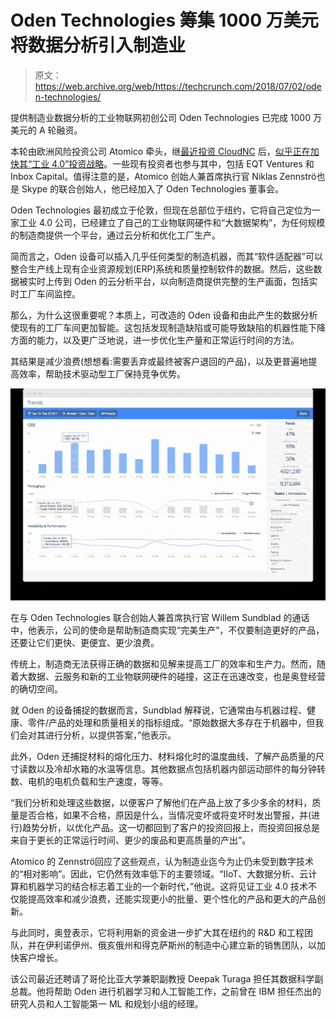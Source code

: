 # Oden Technologies 筹集 1000 万美元将数据分析引入制造业 

> 原文：<https://web.archive.org/web/https://techcrunch.com/2018/07/02/oden-technologies/>

提供制造业数据分析的工业物联网初创公司 Oden Technologies 已完成 1000 万美元的 A 轮融资。

本轮由欧洲风险投资公司 Atomico 牵头，继[最近投资 CloudNC](https://web.archive.org/web/20221210071148/https://techcrunch.com/2018/06/07/cloudnc/) 后，[似乎正在加快其“工业 4.0”投资战略](https://web.archive.org/web/20221210071148/https://medium.com/startup-grind/data-ai-robots-atomicos-take-on-industry-4-0-4bd4c14717bf)。一些现有投资者也参与其中，包括 EQT Ventures 和 Inbox Capital。值得注意的是，Atomico 创始人兼首席执行官 Niklas Zennströ也是 Skype 的联合创始人，他已经加入了 Oden Technologies 董事会。

Oden Technologies 最初成立于伦敦，但现在总部位于纽约，它将自己定位为一家工业 4.0 公司，已经建立了自己的工业物联网硬件和“大数据架构”，为任何规模的制造商提供一个平台，通过云分析和优化工厂生产。

简而言之，Oden 设备可以插入几乎任何类型的制造机器，而其“软件适配器”可以整合生产线上现有企业资源规划(ERP)系统和质量控制软件的数据。然后，这些数据被实时上传到 Oden 的云分析平台，以向制造商提供完整的生产画面，包括实时工厂车间监控。

那么，为什么这很重要呢？本质上，可改造的 Oden 设备和由此产生的数据分析使现有的工厂车间更加智能。这包括发现制造缺陷或可能导致缺陷的机器性能下降方面的能力，以及更广泛地说，进一步优化生产量和正常运行时间的方法。

其结果是减少浪费(想想看:需要丢弃或最终被客户退回的产品)，以及更普遍地提高效率，帮助技术驱动型工厂保持竞争优势。

![](img/f775a02c8bd7ed3de8c66c74b5095c6b.png)

在与 Oden Technologies 联合创始人兼首席执行官 Willem Sundblad 的通话中，他表示，公司的使命是帮助制造商实现“完美生产”，不仅要制造更好的产品，还要让它们更快、更便宜、更少浪费。

传统上，制造商无法获得正确的数据和见解来提高工厂的效率和生产力。然而，随着大数据、云服务和新的工业物联网硬件的碰撞，这正在迅速改变，也是奥登经营的确切空间。

就 Oden 的设备捕捉的数据而言，Sundblad 解释说，它通常由与机器过程、健康、零件/产品的处理和质量相关的指标组成。“原始数据大多存在于机器中，但我们会对其进行分析，以提供答案，”他表示。

此外，Oden 还捕捉材料的熔化压力、材料熔化时的温度曲线、了解产品质量的尺寸读数以及冷却水箱的水温等信息。其他数据点包括机器内部运动部件的每分钟转数、电机的电机负载和生产速度，等等。

“我们分析和处理这些数据，以便客户了解他们在产品上放了多少多余的材料，质量是否合格，如果不合格，原因是什么，当情况变坏或将变坏时发出警报，并(进行)趋势分析，以优化产品。这一切都回到了客户的投资回报上，而投资回报总是来自于更长的正常运行时间、更少的废品和更高质量的产出”。

Atomico 的 Zennströ回应了这些观点，认为制造业迄今为止仍未受到数字技术的“相对影响”。因此，它仍然有效率低下的主要领域。“IIoT、大数据分析、云计算和机器学习的结合标志着工业的一个新时代，”他说。这将见证工业 4.0 技术不仅能提高效率和减少浪费，还能实现更小的批量、更个性化的产品和更大的产品创新。

与此同时，奥登表示，它将利用新的资金进一步扩大其在纽约的 R&D 和工程团队，并在伊利诺伊州、俄亥俄州和得克萨斯州的制造中心建立新的销售团队，以加快客户增长。

该公司最近还聘请了哥伦比亚大学兼职副教授 Deepak Turaga 担任其数据科学副总裁。他将帮助 Oden 进行机器学习和人工智能工作，之前曾在 IBM 担任杰出的研究人员和人工智能第一 ML 和规划小组的经理。
